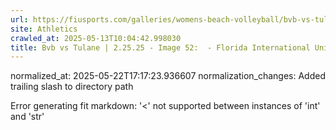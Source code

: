 ```yaml
---
url: https://fiusports.com/galleries/womens-beach-volleyball/bvb-vs-tulane-2-25-25/image-52/355/62605/
site: Athletics
crawled_at: 2025-05-13T10:04:42.998030
title: Bvb vs Tulane | 2.25.25 - Image 52:  - Florida International University
---
```

normalized_at: 2025-05-22T17:17:23.936607
normalization_changes: Added trailing slash to directory path

Error generating fit markdown: '<' not supported between instances of 'int' and 'str'